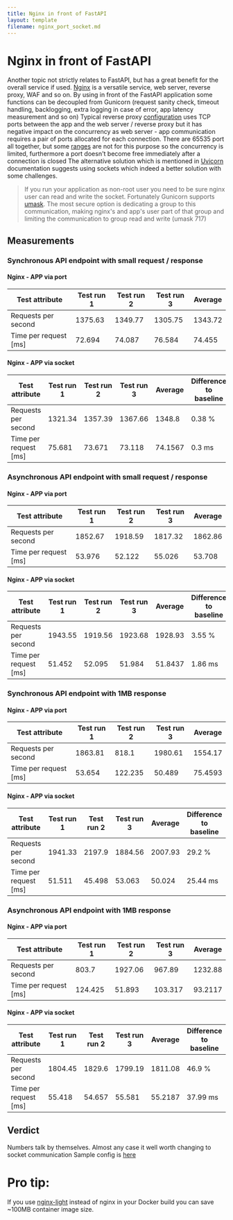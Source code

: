 ```yaml
---
title: Nginx in front of FastAPI
layout: template
filename: nginx_port_socket.md
---
```


# Nginx in front of FastAPI

Another topic not strictly relates to FastAPI, but has a great benefit for the overall service if used. [Nginx](https://www.nginx.com/) is a versatile service, web server, reverse proxy, WAF and so on.
By using in front of the FastAPI application some functions can be decoupled from Gunicorn (request sanity check, timeout handling, backlogging, extra logging in case of error, app latency measurement and so on)
Typical reverse proxy [configuration](https://docs.nginx.com/nginx/admin-guide/web-server/reverse-proxy/#passing-a-request-to-a-proxied-server) uses TCP ports between the app and the web server / reverse proxy but it has negative impact on the concurrency as web server - app communication requires a pair of ports allocated for each connection.
There are 65535 port all together, but some [ranges](https://en.wikipedia.org/wiki/List_of_TCP_and_UDP_port_numbers#Well-known_ports) are not for this purpose so the concurrency is limited, furthermore a port doesn't become free immediately after a connection is closed
The alternative solution which is mentioned in [Uvicorn](https://www.uvicorn.org/deployment/#running-behind-nginx) documentation suggests using sockets which indeed a better solution with some challenges.

>  If you run your application as non-root user you need to be sure nginx user can read and write the socket. Fortunately Gunicorn supports [umask](https://docs.gunicorn.org/en/stable/settings.html#umask). The most secure option is dedicating a group to this communication, making nginx's and app's user part of that group and limiting the communication to group read and write (umask 717)

## Measurements

### Synchronous API endpoint with small request / response

#### Nginx - APP via port

| **Test attribute**    |   **Test run 1** |   **Test run 2** |   **Test run 3** |   **Average** |
|-----------------------|------------------|------------------|------------------|---------------|
| Requests per second   |         1375.63  |         1349.77  |         1305.75  |      1343.72  |
| Time per request [ms] |           72.694 |           74.087 |           76.584 |        74.455 |


#### Nginx - APP via socket

| **Test attribute**    |   **Test run 1** |   **Test run 2** |   **Test run 3** |   **Average** | Difference to baseline   |
|-----------------------|------------------|------------------|------------------|---------------|--------------------------|
| Requests per second   |         1321.34  |         1357.39  |         1367.66  |     1348.8    | 0.38 %                   |
| Time per request [ms] |           75.681 |           73.671 |           73.118 |       74.1567 | 0.3 ms                   |

### Asynchronous API endpoint with small request / response

#### Nginx - APP via port

| **Test attribute**    |   **Test run 1** |   **Test run 2** |   **Test run 3** |   **Average** |
|-----------------------|------------------|------------------|------------------|---------------|
| Requests per second   |         1852.67  |         1918.59  |         1817.32  |      1862.86  |
| Time per request [ms] |           53.976 |           52.122 |           55.026 |        53.708 |

#### Nginx - APP via socket


| **Test attribute**    |   **Test run 1** |   **Test run 2** |   **Test run 3** |   **Average** | Difference to baseline   |
|-----------------------|------------------|------------------|------------------|---------------|--------------------------|
| Requests per second   |         1943.55  |         1919.56  |         1923.68  |     1928.93   | 3.55 %                   |
| Time per request [ms] |           51.452 |           52.095 |           51.984 |       51.8437 | 1.86 ms                  |

### Synchronous API endpoint with 1MB response

#### Nginx - APP via port

| **Test attribute**    |   **Test run 1** |   **Test run 2** |   **Test run 3** |   **Average** |
|-----------------------|------------------|------------------|------------------|---------------|
| Requests per second   |         1863.81  |          818.1   |         1980.61  |     1554.17   |
| Time per request [ms] |           53.654 |          122.235 |           50.489 |       75.4593 |

#### Nginx - APP via socket


| **Test attribute**    |   **Test run 1** |   **Test run 2** |   **Test run 3** |   **Average** | Difference to baseline   |
|-----------------------|------------------|------------------|------------------|---------------|--------------------------|
| Requests per second   |         1941.33  |         2197.9   |         1884.56  |      2007.93  | 29.2 %                   |
| Time per request [ms] |           51.511 |           45.498 |           53.063 |        50.024 | 25.44 ms                 |

### Asynchronous API endpoint with 1MB response

#### Nginx - APP via port

| **Test attribute**    |   **Test run 1** |   **Test run 2** |   **Test run 3** |   **Average** |
|-----------------------|------------------|------------------|------------------|---------------|
| Requests per second   |          803.7   |         1927.06  |          967.89  |     1232.88   |
| Time per request [ms] |          124.425 |           51.893 |          103.317 |       93.2117 |

#### Nginx - APP via socket


| **Test attribute**    |   **Test run 1** |   **Test run 2** |   **Test run 3** |   **Average** | Difference to baseline   |
|-----------------------|------------------|------------------|------------------|---------------|--------------------------|
| Requests per second   |         1804.45  |         1829.6   |         1799.19  |     1811.08   | 46.9 %                   |
| Time per request [ms] |           55.418 |           54.657 |           55.581 |       55.2187 | 37.99 ms                 |

## Verdict

Numbers talk by themselves. Almost any case it well worth changing to socket communication
Sample config is [here](https://github.com/KissPeter/fastapi-performance-optimization/blob/main/app_files/nginx.conf#L31)

# Pro tip:
If you use [nginx-light](https://github.com/KissPeter/fastapi-performance-optimization/blob/main/app_files/Dockerfile#L3) instead of nginx in your Docker build you can save ~100MB container image size. 